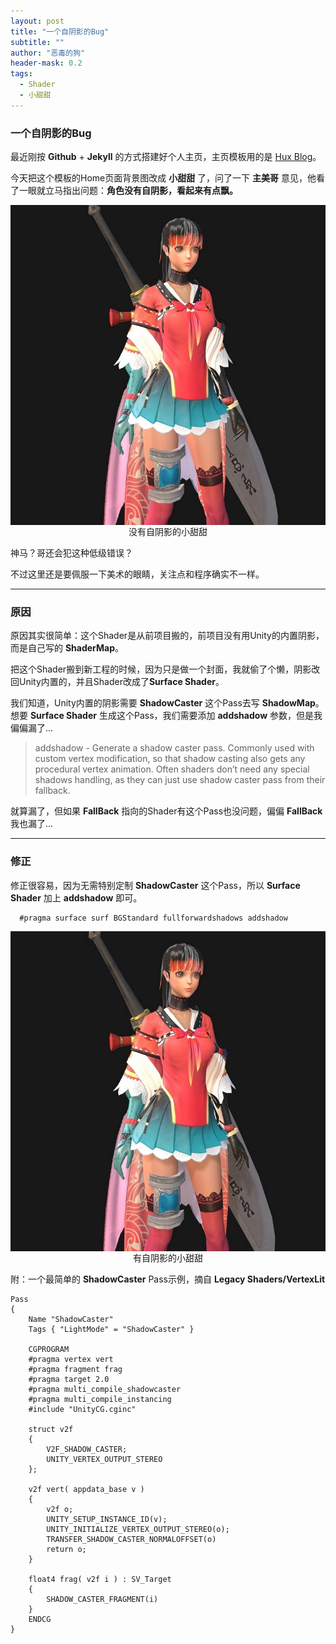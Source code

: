 ```yaml
---
layout: post
title: "一个自阴影的Bug"
subtitle: ""
author: "恶毒的狗"
header-mask: 0.2
tags:
  - Shader
  - 小甜甜
---
```


### 一个自阴影的Bug

最近刚按 **Github** + **Jekyll** 的方式搭建好个人主页，主页模板用的是 [Hux Blog](https://github.com/Huxpro/huxpro.github.io)。

今天把这个模板的Home页面背景图改成 **小甜甜** 了，问了一下 **主美哥** 意见，他看了一眼就立马指出问题：**角色没有自阴影，看起来有点飘。**

<img src="/img/self-shadow-bug/screenshot1.jpg" width = "512" height = "512" alt="没有自阴影的小甜甜" align=center />
<center>没有自阴影的小甜甜</center>

神马？哥还会犯这种低级错误？

不过这里还是要佩服一下美术的眼睛，关注点和程序确实不一样。

---

### 原因

原因其实很简单：这个Shader是从前项目搬的，前项目没有用Unity的内置阴影，而是自己写的 **ShaderMap**。 

把这个Shader搬到新工程的时候，因为只是做一个封面，我就偷了个懒，阴影改回Unity内置的，并且Shader改成了**Surface Shader**。

我们知道，Unity内置的阴影需要 **ShadowCaster** 这个Pass去写 **ShadowMap**。 想要 **Surface Shader** 生成这个Pass，我们需要添加 **addshadow** 参数，但是我偏偏漏了...

> addshadow - Generate a shadow caster pass. Commonly used with custom vertex modification, so that shadow casting also gets any procedural vertex animation. Often shaders don’t need any special shadows handling, as they can just use shadow caster pass from their fallback.

就算漏了，但如果 **FallBack** 指向的Shader有这个Pass也没问题，偏偏 **FallBack** 我也漏了...

---

### 修正

修正很容易，因为无需特别定制 **ShadowCaster** 这个Pass，所以 **Surface Shader** 加上 **addshadow** 即可。

```
  #pragma surface surf BGStandard fullforwardshadows addshadow
```

<img src="/img/self-shadow-bug/screenshot2.jpg" width = "512" height = "512" alt="有自阴影的小甜甜" align=center />
<center>有自阴影的小甜甜</center>

附：一个最简单的 **ShadowCaster** Pass示例，摘自 **Legacy Shaders/VertexLit**

```
Pass 
{
	Name "ShadowCaster"
	Tags { "LightMode" = "ShadowCaster" }

	CGPROGRAM
	#pragma vertex vert
	#pragma fragment frag
	#pragma target 2.0
	#pragma multi_compile_shadowcaster
	#pragma multi_compile_instancing
	#include "UnityCG.cginc"

	struct v2f 
	{
		V2F_SHADOW_CASTER;
		UNITY_VERTEX_OUTPUT_STEREO
	};

	v2f vert( appdata_base v )
	{
		v2f o;
		UNITY_SETUP_INSTANCE_ID(v);
		UNITY_INITIALIZE_VERTEX_OUTPUT_STEREO(o);
		TRANSFER_SHADOW_CASTER_NORMALOFFSET(o)
		return o;
	}

	float4 frag( v2f i ) : SV_Target
	{
		SHADOW_CASTER_FRAGMENT(i)
	}		
	ENDCG
}
```


















